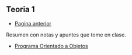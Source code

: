 ## Teoria 1

- [Pagina anterior](/OO1/)

Resumen con notas y apuntes que tome en clase.

- [Programa Orientado a Objetos]()